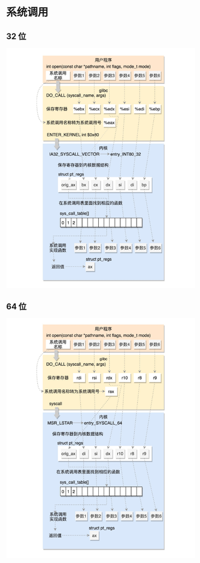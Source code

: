 # 系统调用

## 32 位

![](media/16668309870914/16668312572948.jpg)

## 64 位

![](media/16668309870914/16668313002870.jpg)
